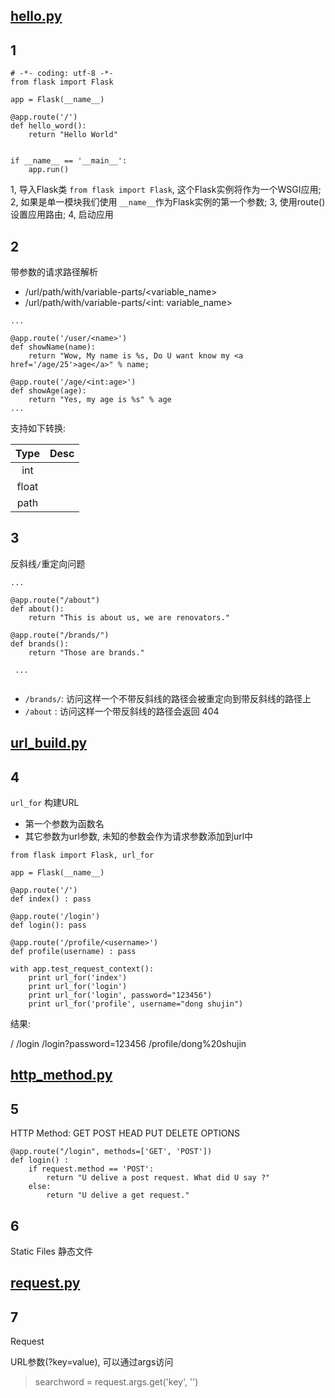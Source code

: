 [hello.py](../chap1/hello.py)
---------


## 1
```
# -*- coding: utf-8 -*-
from flask import Flask

app = Flask(__name__)

@app.route('/')
def hello_word():
    return "Hello World"


if __name__ == '__main__':
    app.run()
```

1, 导入Flask类 `from flask import Flask`, 这个Flask实例将作为一个WSGI应用;
2, 如果是单一模块我们使用 `__name__`作为Flask实例的第一个参数;
3, 使用route()设置应用路由;
4, 启动应用


## 2

带参数的请求路径解析

- /url/path/with/variable-parts/<variable_name>
- /url/path/with/variable-parts/<int: variable_name>


```
...

@app.route('/user/<name>')
def showName(name):
    return "Wow, My name is %s, Do U want know my <a href='/age/25'>age</a>" % name;

@app.route('/age/<int:age>')
def showAge(age):
    return "Yes, my age is %s" % age
...

```

支持如下转换:

| Type         | Desc         |
|:------------:|:------------:|
| int          |    |
| float        | |
| path         | |


## 3

反斜线`/`重定向问题

```
... 

@app.route("/about")
def about():
    return "This is about us, we are renovators."

@app.route("/brands/")
def brands():
    return "Those are brands."
    
 ...
 
```

- `/brands/`: 访问这样一个不带反斜线的路径会被重定向到带反斜线的路径上
- `/about` : 访问这样一个带反斜线的路径会返回 404


[url_build.py](../chap1/url_build.py)
---------------

## 4

`url_for` 构建URL

- 第一个参数为函数名
- 其它参数为url参数, 未知的参数会作为请求参数添加到url中

```
from flask import Flask, url_for

app = Flask(__name__)

@app.route('/')
def index() : pass

@app.route('/login')
def login(): pass

@app.route('/profile/<username>')
def profile(username) : pass

with app.test_request_context():
    print url_for('index')
    print url_for('login')
    print url_for('login', password="123456")
    print url_for('profile', username="dong shujin")
```

结果:

> 
/
/login
/login?password=123456
/profile/dong%20shujin


[http_method.py](../chap1/http_method.py)
--------------------

## 5

HTTP Method: GET POST HEAD PUT DELETE OPTIONS
```
@app.route("/login", methods=['GET', 'POST'])
def login() :
    if request.method == 'POST':
        return "U delive a post request. What did U say ?"
    else:
        return "U delive a get request."
```


## 6

Static Files 静态文件


[request.py](../chap1/request.py)
-------------------------------

## 7

Request

URL参数(?key=value), 可以通过args访问

> searchword = request.args.get('key', '')